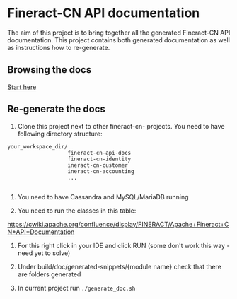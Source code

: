 # Fineract-CN API documentation

The aim of this project is to bring together all the generated Fineract-CN API documentation.
This project contains both generated documentation as well as instructions how to re-generate.


## Browsing the docs

[Start here](https://aasaru.github.io/fineract-cn-api-docs/src/main/resources/doc/html5/index.html)


## Re-generate the docs

1. Clone this project next to other fineract-cn- projects. You need to have following directory structure:

 
```
your_workspace_dir/
                   fineract-cn-api-docs
                   fineract-cn-identity
                   ineract-cn-customer
                   ineract-cn-accounting
                   ...
 
```

1. You need to have Cassandra and MySQL/MariaDB running

1. You need to run the classes in this table:

https://cwiki.apache.org/confluence/display/FINERACT/Apache+Fineract+CN+API+Documentation

1. For this right click in your IDE and click RUN (some don't work this way - need yet to solve)
  
1. Under build/doc/generated-snippets/{module name} check that there are folders generated

1. In current project run `./generate_doc.sh`